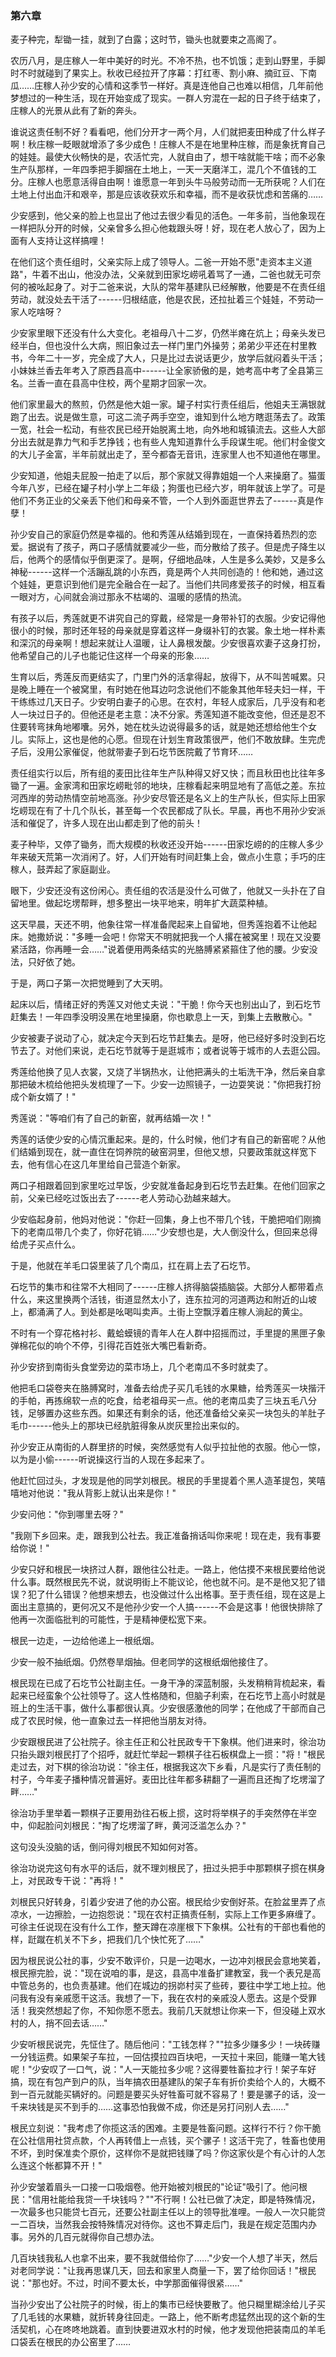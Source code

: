 ### 第六章

麦子种完，犁锄一挂，就到了白露；这时节，锄头也就要束之高阁了。

农历八月，是庄稼人一年中美好的时光。不冷不热，也不饥饿；走到山野里，手脚时不时就碰到了果实上。秋收已经拉开了序幕：打红枣、割小麻、摘豇豆、下南瓜……庄稼人孙少安的心情和这季节一样好。真是连他自己也难以相信，几年前他梦想过的一种生活，现在开始变成了现实。一群人穷混在一起的日子终于结束了，庄稼人的光景从此有了新的奔头。

谁说这责任制不好？看看吧，他们分开才一两个月，人们就把麦田种成了什么样子啊！秋庄稼一眨眼就增添了多少成色！庄稼人不是在地里种庄稼，而是象抚育自己的娃娃。最使大伙畅快的是，农活忙完，人就自由了，想干啥就能干啥；而不必象生产队那样，一年四季把手脚捆在土地上，一天一天磨洋工，混几个不值钱的工分。庄稼人也愿意活得自由啊！谁愿意一年到头牛马般劳动而一无所获呢？人们在土地上付出血汗和艰辛，那是应该收获欢乐和幸福，而不是收获忧虑和苦痛的……

少安感到，他父亲的脸上也显出了他过去很少看见的活色。一年多前，当他象现在一样把队分开的时候，父亲曾多么担心他栽跟头呀！好，现在老人放心了，因为上面有人支持让这样搞哩！

在他们这个责任组时，父亲实际上成了领导人。二爸一开始不愿"走资本主义道路"，牛着不出山，他没办法，父亲就到田家圪崂吼着骂了一通，二爸也就无可奈何的被吆起身了。对于二爸来说，大队的常年基建队已经解散，他要是不在责任组劳动，就没处去干活了------归根结底，他是农民，还拉扯着三个娃娃，不劳动一家人吃啥呀？

少安家里眼下还没有什么大变化。老祖母八十二岁，仍然半瘫在炕上；母亲头发已经半白，但也没什么大病，照旧象过去一样门里门外操劳；弟弟少平还在村里教书，今年二十一岁，完全成了大人，只是比过去说话更少，放学后就闷着头干活；小妹妹兰香去年考入了原西县高中------让全家骄傲的是，她考高中考了全县第三名。兰香一直在县高中住校，两个星期才回家一次。

他们家里最大的熬煎，仍然是他大姐一家。罐子村实行责任组后，他姐夫王满银就跑了出去。说是做生意，可这二流子两手空空，谁知到什么地方瞎逛荡去了。政策一宽，社会一松动，有些农民已经开始脱离土地，向外地和城镇流去。这些人大部分出去就是靠力气和手艺挣钱；也有些人鬼知道靠什么手段谋生呢。他们村金俊文的大儿子金富，半年前就出走了，至今都杳无音讯，连家里人也不知道他在哪里。

少安知道，他姐夫屁股一拍走了以后，那个家就又得靠姐姐一个人来操磨了。猫蛋今年八岁，已经在罐子村小学上二年级；狗蛋也已经六岁，明年就该上学了。可是他们不务正业的父亲丢下他们和母亲不管，一个人到外面逛世界去了------真是作孽！

孙少安自己的家庭仍然是幸福的。他和秀莲从结婚到现在，一直保持着热烈的恋爱。据说有了孩子，两口子感情就要减少一些，而分散给了孩子。但是虎子降生以后，他两个的感情似乎倒更深了。是啊，仔细地品味，人生是多么美妙，又是多么神秘------这样一个活蹦乱跳的小东西，竟是两个人共同创造的！他和她，通过这个娃娃，更意识到他们是完全融合在一起了。当他们共同疼爱孩子的时候，相互看一眼对方，心间就会淌过那永不枯竭的、温暖的感情的热流。

有孩子以后，秀莲就更不讲究自己的穿戴，经常是一身带补钉的衣服。少安记得他很小的时候，那时还年轻的母亲就是穿着这样一身缀补钉的衣裳。象土地一样朴素和深沉的母亲啊！想起来就让人温暖，让人鼻根发酸。少安很喜欢妻子这身打扮，他希望自己的儿子也能记住这样一个母亲的形象……

生育以后，秀莲反而更结实了，门里门外的活拿得起，放得下，从不叫苦喊累。只是晚上睡在一个被窝里，有时她在他耳边叼念说他们不能象其他年轻夫妇一样，干干练练过几天日子。少安明白妻子的心思。在农村，年轻人成家后，几乎没有和老人一块过日子的。但他还是老主意：决不分家。秀莲知道不能改变他，但还是忍不住要转弯抹角地嘟囔。另外，她在枕头边说得最多的话，就是她还想给他生个女儿。实际上，这也是他的心愿。但现在计划生育政策很严，他们不敢放肆。生完虎子后，没用公家催促，他就带妻子到石圪节医院戴了节育环……

责任组实行以后，所有组的麦田比往年生产队种得又好又快；而且秋田也比往年多锄了一遍。金家湾和田家圪崂毗邻的地块，庄稼看起来明显地有了高低之差。东拉河西岸的劳动热情空前地高涨。孙少安尽管还是名义上的生产队长，但实际上田家圪崂现在有了十几个队长，甚至每一个农民都成了队长。早晨，再也不用孙少安派活和催促了，许多人现在出山都走到了他的前头！

麦子种毕，又停了锄务，而大规模的秋收还没开始------田家圪崂的的庄稼人多少年来破天荒第一次消闲了。好，人们开始有时间赶集上会，做点小生意；手巧的庄稼人，鼓弄起了家庭副业。

眼下，少安还没有这份闲心。责任组的农活是没什么可做了，他就又一头扑在了自留地里。做起圪塄帮畔，想多整出一块平地来，明年扩大蔬菜种植。

这天早晨，天还不明，他象往常一样准备爬起来上自留地，但秀莲抱着不让他起床。她撒娇说："多睡一会吧！你常天不明就把我一个人撂在被窝里！现在又没要紧活路，你再睡一会……"说着便用两条结实的光胳膊紧紧箍住了他的腰。少安没法，只好依了她。

于是，两口子第一次把觉睡到了大天明。

起床以后，情绪正好的秀莲又对他丈夫说："干脆！你今天也别出山了，到石圪节赶集去！一年四季没明没黑在地里操磨，你也歇息上一天，到集上去散散心。"

少安被妻子说动了心，就决定今天到石圪节赶集去。是呀，他已经好多时没到石圪节去了。对他们来说，走石圪节就等于是逛城市；或者说等于城市的人去逛公园。

秀莲给他换了见人衣裳，又烧了半锅热水，让他把满头的土垢洗干净，然后亲自拿那把破木梳给他把头发梳理了一下。少安一边照镜子，一边耍笑说："你把我打扮成个新女婿了！"

秀莲说："等咱们有了自己的新窑，就再结婚一次！"

秀莲的话使少安的心情沉重起来。是的，什么时候，他们才有自己的新窑呢？从他们结婚到现在，就一直住在饲养院的破窑洞里，但他又想，只要政策就这样宽下去，他有信心在这几年里给自己营造个新家。

两口子相跟着回到家里吃过早饭，少安就准备起身到石圪节去赶集。在他们回家之前，父亲已经吃过饭出去了------老人劳动心劲越来越大。

少安临起身前，他妈对他说："你赶一回集，身上也不带几个钱，干脆把咱们刚摘下的老南瓜带几个卖了，你好花销……"少安想也是，大人倒没什么，但回来总得给虎子买点什么。

于是，他就在羊毛口袋里装了几个南瓜，扛在肩上去了石圪节。

石圪节的集市和往常不大相同了------庄稼人挤得脑袋插脑袋。大部分人都带着点什么，来这里换两个活钱，街道显然太小了，连东拉河的河道两边和附近的山坡上，都涌满了人。到处都是吆喝叫卖声。土街上空飘浮着庄稼人淌起的黄尘。

不时有一个穿花格衬衫、戴蛤蟆镜的青年人在人群中招摇而过，手里提的黑匣子象弹棉花似的响个不停，引得花百姓张大嘴巴看新奇。

孙少安挤到南街头食堂旁边的菜市场上，几个老南瓜不多时就卖了。

他把毛口袋卷夹在胳膊窝时，准备去给虎子买几毛钱的水果糖，给秀莲买一块揩汗的手帕，再拣绵软一点的吃食，给老祖母买一点。他的老南瓜卖了三块五毛八分钱，足够置办这些东西。如果还有剩余的话，他还准备给父亲买一块包头的羊肚子毛巾------他头上的那块已经肮脏得象从炭灰里捡出来似的。

孙少安正从南街的人群里挤的时候，突然感觉有人似乎拉扯他的衣服。他心一惊，以为是小偷------听说操这行当的人现在多起来了。

他赶忙回过头，才发现是他的同学刘根民。根民的手里提着个黑人造革提包，笑嘻嘻地对他说："我从背影上就认出来是你！"

少安问他："你到哪里去呀？"

"我刚下乡回来。走，跟我到公社去。我正准备捎话叫你来呢！现在走，我有事要给你说！"

少安只好和根民一块挤过人群，跟他往公社走。一路上，他估摸不来根民要给他说什么事。既然根民先不说，就说明街上不能议论，他也就不问。是不是他又犯了错误？犯了什么错误？他想来想去，也没做过什么出格事。至于责任组，现在这是上面出主意搞的，更何况又不是他孙少安一个人搞------不会是这事！他很快排除了他再一次面临批判的可能性，于是精神便松宽下来。

根民一边走，一边给他递上一根纸烟。

少安一般不抽纸烟。仍然卷旱烟抽。但老同学的这根纸烟他接住了。

根民现在已成了石圪节公社副主任。一身干净的深蓝制服，头发稍稍背梳起来，看起来已经蛮象个公社领导了。这人性格随和，但脑子利索，在石圪节上高小时就是班上的生活干事，做什么事都很认真。少安很感激他的同学；在他成了干部而自己成了农民时候，他一直象过去一样把他当朋友对待。

少安跟根民进了公社院子。徐主任正和公社民政专干下象棋。他们进来时，徐治功只抬头跟刘根民打了个招呼，就赶忙举起一颗棋子往石板棋盘上一掼："将！"根民走过去，对下棋的徐治功说："徐主任，根据我这次下乡看，凡是实行了责任制的村子，今年麦子播种情况普遍好。麦田比往年都多耕翻了一遍而且还掏了圪塄溜了畔……"

徐治功手里举着一颗棋子正要用劲往石板上掼，这时将举棋子的手突然停在半空中，仰起脸问刘根民："掏了圪塄溜了畔，黄河泛滥怎么办？"

这句没头没脑的话，倒问得刘根民不知如何对答。

徐治功说完这句有水平的话后，就不理刘根民了，扭过头把手中那颗棋子掼在棋身上，对民政专干说："再将！"

刘根民只好转身，引着少安进了他的办公窑。根民给少安倒好茶。在脸盆里弄了点凉水，一边擦脸，一边抱怨说："现在农村正搞责任制，实际上工作更多麻缠了。可徐主任说现在没有什么工作，整天蹲在凉崖根下下象棋。公社有的干部也看他的样，跹蹴在机关不下乡，把我们几个快忙死了……"

因为根民说公社的事，少安不敢评价，只是一边喝水，一边冲刘根民会意地笑着，根民擦完脸，说："现在说咱的事，是这，县高中准备扩建教室，我一个表兄是高中管总务的，也负责基建。他们在城边的拐峁村买了些砖，要往中学工地上拉。他问我有没有亲戚愿干这活。我想了一下，我在农村的亲戚没人愿去。这是个受罪活！我突然想起了你，不知你愿不愿去。我前几天就想让你来一下，但没碰上双水村的人，捎不回去话……"

少安听根民说完，先怔住了。随后他问："工钱怎样？""拉多少赚多少！一块砖赚一分钱运费。如果架子车拉，一回估摸拉四百块吧，一天拉十来回，能赚一笔大钱呢！"少安叹了一口气，说："人一天能拉多少呢？这得要牲畜拉才行！架子车好搞，现在有包产到户的队，当年搞农田基建队的架子车有折价卖给个人的，大概不到一百元就能买辆好的。问题是要买头好牲畜可就不容易了！要是骡子的话，没一千来块钱是买不到手的……这事恐怕我做不成，你还是另打问别人去……"

根民立刻说："我考虑了你揽这活的困难。主要是牲畜问题。这样行不行？你干脆在公社信用社贷点款，个人再转借上一点钱，买个骡子！这活干完了，牲畜也使用不坏，到时保准卖个原价，这样你不是就把钱赚了吗？你这家伙是个有心计的人怎么连这个帐都算不开！"

孙少安皱着眉头一口接一口吸烟卷。他开始被刘根民的"论证"吸引了。他问根民："信用社能给我贷一千块钱吗？""不行啊！公社已做了决定，即是特殊情况，一次最多也只能贷七百元，还要公社副主任以上的领导批准哩。一般人一次只能贷一二百块，当然我会按特殊情况对待你。这也不算走后门，我是在规定范围内办事。另外的几百元就得你自己想办法。

几百块钱我私人也拿不出来，要不我就借给你了……"少安一个人想了半天，然后对老同学说："让我再思谋几天，回去和家里人商量一下，罢了给你回话！"根民说："那也好。不过，时间不要太长，中学那面催得很紧……"

当孙少安出了公社院子的时候，街上的集市已经快要散了。他只糊里糊涂给儿子买了几毛钱的水果糖，就折转身往回走。一路上，他不断考虑猛然出现的这个新的生活契机，心在咚咚地跳着。直到快要进双水村的时候，他才发现他把装南瓜的羊毛口袋丢在根民的办公窑里了……